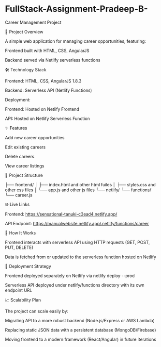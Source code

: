 # FullStack-Assignment-Pradeep-B-

Career Management Project

🚀 Project Overview

A simple web application for managing career opportunities, featuring:

Frontend built with HTML, CSS, AngularJS

Backend served via Netlify serverless functions

🛠 Technology Stack

Frontend: HTML, CSS, AngularJS 1.8.3

Backend: Serverless API (Netlify Functions)

Deployment:

Frontend: Hosted on Netlify Frontend

API: Hosted on Netlify Serverless Function

✨ Features

Add new career opportunities

Edit existing careers

Delete careers

View career listings

📂 Project Structure

├── frontend/
│   ├── index.html and other html fuiles
│   ├── styles.css and other css files 
│   └── app.js and other js files 
└── netlify/
    └── functions/
        └── career.js

🌐 Live Links

Frontend: https://sensational-tanuki-c3ead4.netlify.app/

API Endpoint: https://manualwebsite.netlify.app/.netlify/functions/career

🔎 How It Works

Frontend interacts with serverless API using HTTP requests (GET, POST, PUT, DELETE)

Data is fetched from or updated to the serverless function hosted on Netlify

🚀 Deployment Strategy

Frontend deployed separately on Netlify via netlify deploy --prod

Serverless API deployed under netlify/functions directory with its own endpoint URL

📈 Scalability Plan

The project can scale easily by:

Migrating API to a more robust backend (Node.js/Express or AWS Lambda)

Replacing static JSON data with a persistent database (MongoDB/Firebase)

Moving frontend to a modern framework (React/Angular) in future iterations



